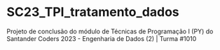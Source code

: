 # SC23_TPI_tratamento_dados
Projeto de conclusão do módulo de Técnicas de Programação I (PY) do Santander Coders 2023 - Engenharia de Dados (2) | Turma #1010

